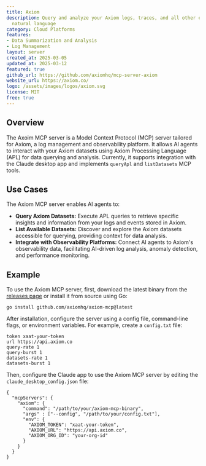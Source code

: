 ```yaml
---
title: Axiom
description: Query and analyze your Axiom logs, traces, and all other event data in
  natural language
category: Cloud Platforms
features:
- Data Summarization and Analysis
- Log Management
layout: server
created_at: 2025-03-05
updated_at: 2025-03-12
featured: true
github_url: https://github.com/axiomhq/mcp-server-axiom
website_url: https://axiom.co/
logo: /assets/images/logos/axiom.svg
license: MIT
free: true
---
```


## Overview

The Axoim MCP server is a Model Context Protocol (MCP) server tailored for Axiom, a log management and observability platform. It allows AI agents to interact with your Axiom datasets using Axiom Processing Language (APL) for data querying and analysis. Currently, it supports integration with the Claude desktop app and implements `queryApl` and `listDatasets` MCP tools.

## Use Cases

The Axiom MCP server enables AI agents to:

- **Query Axiom Datasets:** Execute APL queries to retrieve specific insights and information from your logs and events stored in Axiom.
- **List Available Datasets:** Discover and explore the Axiom datasets accessible for querying, providing context for data analysis.
- **Integrate with Observability Platforms:** Connect AI agents to Axiom's observability data, facilitating AI-driven log analysis, anomaly detection, and performance monitoring.

## Example

To use the Axiom MCP server, first, download the latest binary from the [releases page](https://github.com/axiomhq/axiom-mcp/releases) or install it from source using Go:

    go install github.com/axiomhq/axiom-mcp@latest

After installation, configure the server using a config file, command-line flags, or environment variables. For example, create a `config.txt` file:


    token xaat-your-token
    url https://api.axiom.co
    query-rate 1
    query-burst 1
    datasets-rate 1
    datasets-burst 1


Then, configure the Claude app to use the Axiom MCP server by editing the `claude_desktop_config.json` file:


    {
      "mcpServers": {
        "axiom": {
          "command": "/path/to/your/axiom-mcp-binary",
          "args" : ["--config", "/path/to/your/config.txt"],
          "env": {
            "AXIOM_TOKEN": "xaat-your-token",
            "AXIOM_URL": "https://api.axiom.co",
            "AXIOM_ORG_ID": "your-org-id"
          }
        }
      }
    }

